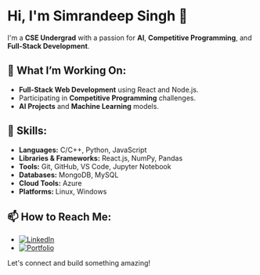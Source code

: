 # Hi, I'm Simrandeep Singh 👋

I'm a **CSE Undergrad** with a passion for **AI**, **Competitive Programming**, and **Full-Stack Development**.

## 🌟 What I’m Working On:
- **Full-Stack Web Development** using React and Node.js.
- Participating in **Competitive Programming** challenges.
- **AI Projects** and **Machine Learning** models.

## 🔧 Skills:
- **Languages:** C/C++, Python, JavaScript
- **Libraries & Frameworks:** React.js, NumPy, Pandas
- **Tools:** Git, GitHub, VS Code, Jupyter Notebook
- **Databases:** MongoDB, MySQL
- **Cloud Tools:** Azure
- **Platforms:** Linux, Windows

## 📫 How to Reach Me:
- [![LinkedIn](https://img.shields.io/badge/LinkedIn-%230A66C2?style=flat&logo=linkedin&logoColor=white)](https://www.linkedin.com/in/simrandeepsinghdev)
- [![Portfolio](https://img.shields.io/badge/Portfolio-%23000000?style=flat&logo=react&logoColor=white)](https://simrandeepsingh.vercel.app/)

Let's connect and build something amazing!

